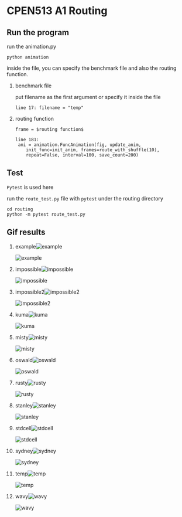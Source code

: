 # CPEN513 A1 Routing

## Run the program

run the animation.py

```
python animation
```

inside the file, you can specify the benchmark file and also the routing function.

1. benchmark file 

   put filename as the first argument or specify it inside the file

   ```
   line 17: filename = "temp"
   ```

   

2. routing function

   `frame = $routing function$`

   ```
   line 181:
   	ani = animation.FuncAnimation(fig, update_anim,
       init_func=init_anim, frames=route_with_shuffle(10),
       repeat=False, interval=100, save_count=200)
   ```

   

## Test

`Pytest` is used here



run the `route_test.py` file with `pytest` under the routing directory

```
cd routing
python -m pytest route_test.py
```

## Gif results

1. example![example](README.assets/example.png)

   ![example](README.assets/example.gif)

2. impossible![impossible](README.assets/impossible.png)

   ![impossible](README.assets/impossible-1612438509268.gif)

   

3. impossible2![impossible2](README.assets/impossible2.png)

   ![impossible2](README.assets/impossible2-1612438540383.gif)

   

4. kuma![kuma](README.assets/kuma.png)

   ![kuma](README.assets/kuma.gif)

5. misty![misty](README.assets/misty.png)

   ![misty](README.assets/misty.gif)

6. oswald![oswald](README.assets/oswald.png)

   ![oswald](README.assets/oswald.gif)

7. rusty![rusty](README.assets/rusty.png)

   ![rusty](README.assets/rusty.gif)

8. stanley![stanley](README.assets/stanley.png)

   ![stanley](README.assets/stanley.gif)

9. stdcell![stdcell](README.assets/stdcell.png)

   ![stdcell](README.assets/stdcell.gif)

10. sydney![sydney](README.assets/sydney.png)

    ![sydney](README.assets/sydney.gif)

11. temp![temp](README.assets/temp.png)

    ![temp](README.assets/temp.gif)

12. wavy![wavy](README.assets/wavy.png)

    ![wavy](README.assets/wavy.gif)